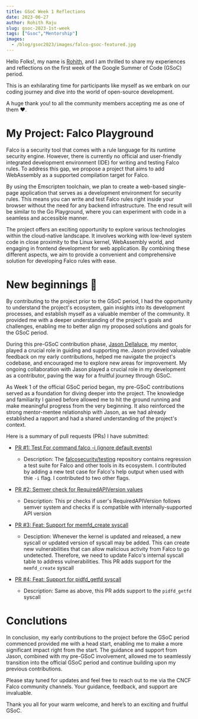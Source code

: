 ```yaml
---
title: GSoC Week 1 Reflections
date: 2023-06-27
author: Rohith Raju
slug: gsoc-2023-1st-week
tags: ["Gsoc","Mentorship"]
images:
  - /blog/gsoc2023/images/falco-gsoc-featured.jpg
---
```


Hello Folks!, my name is [Rohith](https://github.com/Rohith-Raju), and I am thrilled to share my experiences and reflections on the first week of the Google Summer of Code (GSoC) period. 

This is an exhilarating time for participants like myself as we embark on our coding journey and dive into the world of open-source development.

A huge thank you! to all the community members accepting me as one of them ❤️.

# My Project: Falco Playground

Falco is a security tool that comes with a rule language for its runtime security engine. However, there is currently no official
and user-friendly integrated development environment (IDE) for writing and testing Falco rules. To address this gap, we propose a 
project that aims to add WebAssembly as a supported compilation target for Falco.

By using the Emscripten toolchain, we plan to create a web-based single-page application that serves as a development 
environment for security rules. This means you can write and test Falco rules right inside your browser without the need for any
backend infrastructure. The end result will be similar to the Go Playground, where you can experiment with code in a seamless and
accessible manner.

The project offers an exciting opportunity to explore various technologies within the cloud-native landscape. It involves working
with low-level system code in close proximity to the Linux kernel, WebAssembly world, and engaging in frontend development for 
web application. By combining these different aspects, we aim to provide a convenient and comprehensive solution for developing Falco rules with ease.

# New beginnings 🚀

By contributing to the project prior to the GSoC period, I had the opportunity to understand the project's ecosystem, gain insights into its development processes, and establish myself as a valuable member of the community. It provided me with a deeper understanding of the project's goals and challenges, enabling me to better align my proposed solutions and goals for the GSoC period.

During this pre-GSoC contribution phase, [Jason Dellaluce](https://github.com/jasondellaluce), my mentor, played a crucial role in guiding and supporting me. Jason provided valuable feedback on my early contributions, helped me navigate the project's codebase, and encouraged me to explore new areas for improvement. My ongoing collaboration with Jason played a crucial role in my development as a contributor, paving the way for a fruitful journey through GSoC.

As Week 1 of the official GSoC period began, my pre-GSoC contributions served as a foundation for diving deeper into the project. The knowledge and familiarity I gained before allowed me to hit the ground running and make meaningful progress from the very beginning. It also reinforced the strong mentor-mentee relationship with Jason, as we had already established a rapport and had a shared understanding of the project's context.

Here is a summary of  pull requests (PRs) I have submitted: 

- [PR #1: Test For command falco -i (ignore default events)](https://github.com/falcosecurity/testing/pull/8)
    - Description: The [falcosecurity/testing](https://github.com/falcosecurity/testing) repository contains regression a test suite for Falco and other tools in its ecosystem. I contributed by adding a new test case for Falco's help output when used with thie `-i` flag. I contributed to two other flags. 

- [PR #2: Semver check for RequiredAPIVersion values](https://github.com/falcosecurity/plugin-sdk-go/pull/73)
    - Description: This pr checks if user's RequiredAPIVersion follows semver system and checks if is compatible with internally-supported API version
    
-  [PR #3: Feat: Support for memfd_create syscall](https://github.com/falcosecurity/libs/pull/1127)   
    - Desciption: Whenever the kernel is updated and released, a new syscall or updated version of syscall may be added. This can 
    create new vulnerabilities that can allow malicious activity from Falco to go undetected. Therefore, we need to update Falco's
    internal syscall table to address vulnerabilities. This PR adds support for the `memfd_create` syscall

- [PR #4: Feat: Support for pidfd_getfd syscall](https://github.com/falcosecurity/libs/pull/1145)
    - Description: Same as above, this PR adds support to the `pidfd_getfd` syscall

# Conclutions 

In conclusion, my early contributions to the project before the GSoC period commenced provided me with a head start, enabling me to make a more significant impact right from the start. The guidance and support from Jason, combined with my pre-GSoC involvement, allowed me to seamlessly transition into the official GSoC period and continue building upon my previous contributions.

Please stay tuned for updates and feel free to reach out to me via the CNCF Falco community channels. Your guidance, feedback, and support are invaluable.

Thank you all for your warm welcome, and here’s to an exciting and fruitful GSoC.
